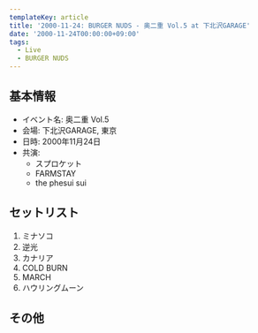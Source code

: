 ```yaml
---
templateKey: article
title: '2000-11-24: BURGER NUDS - 奥二重 Vol.5 at 下北沢GARAGE'
date: '2000-11-24T00:00:00+09:00'
tags:
  - Live
  - BURGER NUDS
---
```

## 基本情報

* イベント名: 奥二重 Vol.5
* 会場: 下北沢GARAGE, 東京
* 日時: 2000年11月24日
* 共演: 
  * スプロケット
  * FARMSTAY
  * the phesui sui

## セットリスト

1. ミナソコ
1. 逆光
1. カナリア
1. COLD BURN
1. MARCH
1. ハウリングムーン

## その他

